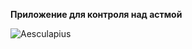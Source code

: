 **Приложение для контроля над астмой**

![Aesculapius](https://github.com/Maximus2004/Aesculapius/assets/45393927/c785557b-9b76-49a7-82aa-09925a5a1231)

